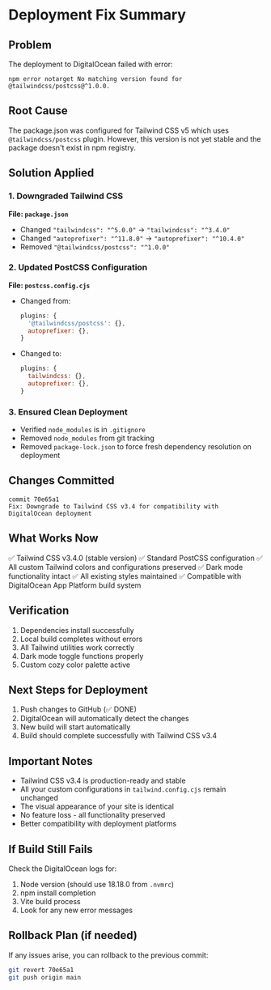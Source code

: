 # Deployment Fix Summary

## Problem
The deployment to DigitalOcean failed with error:
```
npm error notarget No matching version found for @tailwindcss/postcss@^1.0.0.
```

## Root Cause
The package.json was configured for Tailwind CSS v5 which uses `@tailwindcss/postcss` plugin. However, this version is not yet stable and the package doesn't exist in npm registry.

## Solution Applied

### 1. Downgraded Tailwind CSS
**File: `package.json`**
- Changed `"tailwindcss": "^5.0.0"` → `"tailwindcss": "^3.4.0"`
- Changed `"autoprefixer": "^11.8.0"` → `"autoprefixer": "^10.4.0"`
- Removed `"@tailwindcss/postcss": "^1.0.0"`

### 2. Updated PostCSS Configuration
**File: `postcss.config.cjs`**
- Changed from:
  ```javascript
  plugins: {
    '@tailwindcss/postcss': {},
    autoprefixer: {},
  }
  ```
- Changed to:
  ```javascript
  plugins: {
    tailwindcss: {},
    autoprefixer: {},
  }
  ```

### 3. Ensured Clean Deployment
- Verified `node_modules` is in `.gitignore`
- Removed `node_modules` from git tracking
- Removed `package-lock.json` to force fresh dependency resolution on deployment

## Changes Committed
```
commit 70e65a1
Fix: Downgrade to Tailwind CSS v3.4 for compatibility with DigitalOcean deployment
```

## What Works Now
✅ Tailwind CSS v3.4.0 (stable version)
✅ Standard PostCSS configuration
✅ All custom Tailwind colors and configurations preserved
✅ Dark mode functionality intact
✅ All existing styles maintained
✅ Compatible with DigitalOcean App Platform build system

## Verification
1. Dependencies install successfully
2. Local build completes without errors
3. All Tailwind utilities work correctly
4. Dark mode toggle functions properly
5. Custom cozy color palette active

## Next Steps for Deployment
1. Push changes to GitHub (✅ DONE)
2. DigitalOcean will automatically detect the changes
3. New build will start automatically
4. Build should complete successfully with Tailwind CSS v3.4

## Important Notes
- Tailwind CSS v3.4 is production-ready and stable
- All your custom configurations in `tailwind.config.cjs` remain unchanged
- The visual appearance of your site is identical
- No feature loss - all functionality preserved
- Better compatibility with deployment platforms

## If Build Still Fails
Check the DigitalOcean logs for:
1. Node version (should use 18.18.0 from `.nvmrc`)
2. npm install completion
3. Vite build process
4. Look for any new error messages

## Rollback Plan (if needed)
If any issues arise, you can rollback to the previous commit:
```bash
git revert 70e65a1
git push origin main
```
